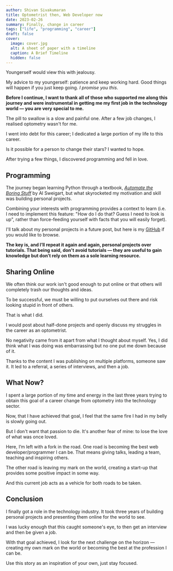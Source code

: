 ```yaml
---
author: Shivan Sivakumaran
title: Optometrist then, Web Developer now
date: 2023-02-26
summary: Finally, change in career
tags: ["life", "programming", "career"]
draft: false
cover:
  image: cover.jpg
  alt: A sheet of paper with a timeline
  caption: A Brief Timeline
  hidden: false
---
```


Youngerself would view this with jealousy.

My advice to my youngerself: patience and keep working hard. Good things will happen if you just keep going. _I promise you this_.

**Before I continue, I want to thank all of those who supported me along this journey and were instrumental in getting me my first job in the technology world — you are very special to me.**

The pill to swallow is a slow and painful one. After a few job changes, I realised optometry wasn't for me.

I went into debt for this career; I dedicated a large portion of my life to this career.

Is it possible for a person to change their stars? I wanted to hope.

After trying a few things, I discovered programming and fell in love.

## Programming

The journey began learning Python through a textbook, _[Automate the Boring Stuff](https://automatetheboringstuff.com)_ by Al Sweigart, but what skyrocketed my motivation and skill was building personal projects.

Combining your interests with programming provides a context to learn (i.e. I need to implement this feature: "How do I do that? Guess I need to look is up", rather than force-feeding yourself with facts that you will easily forget).

I'll talk about my personal projects in a future post, but here is my [GitHub](https://github.com/shivan-s) if you would like to browse.

**The key is, and I’ll repeat it again and again, personal projects over tutorials. That being said, don't avoid tutorials — they are useful to gain knowledge but don’t rely on them as a sole learning resource.**

## Sharing Online

We often think our work isn't good enough to put online or that others will completely trash our thoughts and ideas.

To be successful, we must be willing to put ourselves out there and risk looking stupid in front of others.

That is what I did.

I would post about half-done projects and openly discuss my struggles in the career as an optometrist.

No negativity came from it apart from what I thought about myself. Yes, I did think what I was doing was embarrassing but no one put me down because of it.

Thanks to the content I was publishing on multiple platforms, someone saw it. It led to a referral, a series of interviews, and then a job.

## What Now?

I spent a large portion of my time and energy in the last three years trying to obtain this goal of a career change from optometry into the technology sector.

Now, that I have achieved that goal, I feel that the same fire I had in my belly is slowly going out.

But I don't want that passion to die. It's another fear of mine: to lose the love of what was once loved.

Here, I’m left with a fork in the road. One road is becoming the best web developer/programmer I can be. That means giving talks, leading a team, teaching and inspiring others.

The other road is leaving my mark on the world, creating a start-up that provides some positive impact in some way.

And this current job acts as a vehicle for both roads to be taken.

## Conclusion

I finally got a role in the technology industry. It took three years of building personal projects and presenting them online for the world to see.

I was lucky enough that this caught someone's eye, to then get an interview and then be given a job.

With that goal achieved, I look for the next challenge on the horizon — creating my own mark on the world or becoming the best at the profession I can be.

Use this story as an inspiration of your own, just stay focused.
